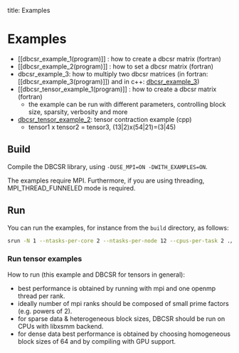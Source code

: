 title: Examples

# Examples

- [[dbcsr_example_1(program)]] : how to create a dbcsr matrix (fortran)
- [[dbcsr_example_2(program)]] : how to set a dbcsr matrix (fortran)
- dbcsr_example_3: how to multiply two dbcsr matrices (in fortran: [[dbcsr_example_3(program)]]) and in c++: [dbcsr_example_3](https://github.com/cp2k/dbcsr/blob/develop/examples/dbcsr_example_3.cpp))
- [[dbcsr_tensor_example_1(program)]] : how to create a dbcsr matrix (fortran)
    - the example can be run with different parameters, controlling block size, sparsity, verbosity and more
- [dbcsr_tensor_example_2](https://github.com/cp2k/dbcsr/blob/develop/examples/dbcsr_tensor_example_2.cpp): tensor contraction example (cpp)
    - tensor1 x tensor2 = tensor3, (13|2)x(54|21)=(3|45)

## Build

Compile the DBCSR library, using `-DUSE_MPI=ON -DWITH_EXAMPLES=ON`.

The examples require MPI. Furthermore, if you are using threading, MPI_THREAD_FUNNELED mode is required.

## Run

You can run the examples, for instance from the `build` directory, as follows:

```bash
srun -N 1 --ntasks-per-core 2 --ntasks-per-node 12 --cpus-per-task 2 ./examples/dbcsr_example_1
```

### Run tensor examples

How to run (this example and DBCSR for tensors in general):

- best performance is obtained by running with mpi and one openmp thread per rank.
- ideally number of mpi ranks should be composed of small prime factors (e.g. powers of 2).
- for sparse data & heterogeneous block sizes, DBCSR should be run on CPUs with libxsmm backend.
- for dense data best performance is obtained by choosing homogeneous block sizes of 64 and by compiling with GPU support.

